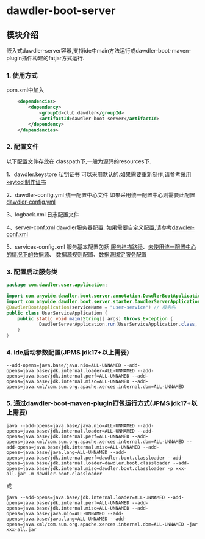 # dawdler-boot-server

## 模块介绍

嵌入式dawdler-server容器,支持ide中main方法运行或dawdler-boot-maven-plugin插件构建的fatjar方式运行.

### 1. 使用方式

pom.xml中加入

```xml
	<dependencies>
		<dependency>
			<groupId>club.dawdler</groupId>
			<artifactId>dawdler-boot-server</artifactId>
		</dependency>
	</dependencies>
```

### 2. 配置文件

以下配置文件存放在 classpath下,一般为源码的resources下.

1、dawdler.keystore 私钥证书 可以采用默认的.如果需要重新制作,请参考[采用keytool制作证书](https://github.com/srchen1987/dawdler-series/blob/master/dawdler/dawdler-server/README.md#22-采用keytool制作证书)

2、dawdler-config.yml 统一配置中心文件 如果采用统一配置中心则需要此配置 [dawdler-config.yml](https://github.com/srchen1987/dawdler-series/blob/master/dawdler/dawdler-config-center/dawdler-config-center-consul/dawdler-config-center-consul-core/README.md#1-dawdler-configyml配置文件)

3、logback.xml 日志配置文件

4、server-conf.xml dawdler服务器配置. 如果需要自定义配置,请参考[dawdler-conf.xml](https://github.com/srchen1987/dawdler-series/blob/master/dawdler/dawdler-server/README.md#21-server-confxml说明)

5、services-config.xml 服务基本配置包括 [服务扫描路径](https://github.com/srchen1987/dawdler-series/blob/master/dawdler/dawdler-server-plug/README.md#3-配置需要扫描的包)、[未使用统一配置中心的情况下的数据源](https://github.com/srchen1987/dawdler-series/blob/master/dawdler/dawdler-server-plug-db/README.md#3-数据源配置)、 [数据源规则配置](https://github.com/srchen1987/dawdler-series/blob/master/dawdler/dawdler-server-plug-db/README.md#4-数据源规则配置)、[数据源绑定服务配置](https://github.com/srchen1987/dawdler-series/blob/master/dawdler/dawdler-server-plug-db/README.md#5-数据源绑定服务配置)

### 3. 配置启动服务类

```java
package com.dawdler.user.application;

import com.anywide.dawdler.boot.server.annotation.DawdlerBootApplication;
import com.anywide.dawdler.boot.server.starter.DawdlerServerApplication;
@DawdlerBootApplication(serviceName = "user-service") // 服务名
public class UserServiceApplication {
	public static void main(String[] args) throws Exception {
			DawdlerServerApplication.run(UserServiceApplication.class, args);
	}
}
```

### 4. ide启动参数配置(JPMS jdk17+以上需要)

```shell
--add-opens=java.base/java.nio=ALL-UNNAMED --add-opens=java.base/jdk.internal.loader=ALL-UNNAMED --add-opens=java.base/jdk.internal.perf=ALL-UNNAMED --add-opens=java.base/jdk.internal.misc=ALL-UNNAMED --add-opens=java.xml/com.sun.org.apache.xerces.internal.dom=ALL-UNNAMED
```

### 5. 通过dawdler-boot-maven-plugin打包运行方式(JPMS jdk17+以上需要)

```shell
java --add-opens=java.base/java.nio=ALL-UNNAMED --add-opens=java.base/jdk.internal.loader=ALL-UNNAMED --add-opens=java.base/jdk.internal.perf=ALL-UNNAMED --add-opens=java.xml/com.sun.org.apache.xerces.internal.dom=ALL-UNNAMED --add-opens=java.base/jdk.internal.misc=ALL-UNNAMED --add-opens=java.base/java.lang=ALL-UNNAMED --add-opens=java.base/jdk.internal.perf=dawdler.boot.classloader --add-opens=java.base/jdk.internal.loader=dawdler.boot.classloader --add-opens=java.base/jdk.internal.misc=dawdler.boot.classloader -p xxx-all.jar -m dawdler.boot.classloader
```

或

```shell
java --add-opens=java.base/jdk.internal.loader=ALL-UNNAMED --add-opens=java.base/jdk.internal.perf=ALL-UNNAMED --add-opens=java.base/jdk.internal.misc=ALL-UNNAMED --add-opens=java.base/java.nio=ALL-UNNAMED --add-opens=java.base/java.lang=ALL-UNNAMED --add-opens=java.xml/com.sun.org.apache.xerces.internal.dom=ALL-UNNAMED -jar xxx-all.jar
```
